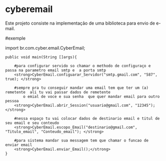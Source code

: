 # cyberemail
Este projeto consiste na implementação de uma biblioteca para envio de e-mail.

<p>
#exemple

import br.com.cyber.email.CyberEmail;

    public void main(String []args){
    
        #para configurar servido so chamar o methodo de configuraço e passa na parametro email smtp e  a porta smtp
        <strong>CyberEmail.configuarar_Servidor("smtp.gmail.com", "587", true); </strong>
        
        #sempre pra tu conseguir mandar uma email tem que ter um (a) remetente  ali tu vai passar dados de remetente 
            o emial de voce e sua senha  que quer mandar email para outro pessoa  
        <strong>CyberEmail.abrir_Session("usuario@gmail.com", "12345"); </strong>
        
        #nessa espaço tu vai colocar dados de destinario email e titul de seu email e seu conteudo
        <strong>CyberEmail.escopo_Email("destinario@gmail.com", "Titulo_email", "Conteudo_email"); </strong>
        
        #para sistema mandar sua messagem tem que chamar o funcao de enviar email  
        <strong>CyberEmail.enviar_Email();</strong>
    }
    
</p>
